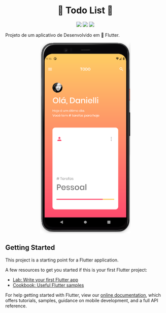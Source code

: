 <h1 align="center">
  📱 Todo List 📱
</h1>

<p align="center">
  <img src="https://img.shields.io/github/last-commit/Arthurcn96/todo_list?logo=github&style=for-the-badge">
  <img src="https://img.shields.io/github/repo-size/Arthurcn96/todo_list?style=for-the-badge&logo=appveyor">
  <img src="https://img.shields.io/badge/Status-Development-green?style=for-the-badge&logo=appveyor">
</p>

Projeto de um aplicativo de Desenvolvido em 📱 Flutter. 

<p align="center">
  <img height="600" src="https://raw.githubusercontent.com/Arthurcn96/todo_list/main/screen1.png">
</p>

## Getting Started

This project is a starting point for a Flutter application.

A few resources to get you started if this is your first Flutter project:

- [Lab: Write your first Flutter app](https://flutter.dev/docs/get-started/codelab)
- [Cookbook: Useful Flutter samples](https://flutter.dev/docs/cookbook)

For help getting started with Flutter, view our
[online documentation](https://flutter.dev/docs), which offers tutorials,
samples, guidance on mobile development, and a full API reference.
